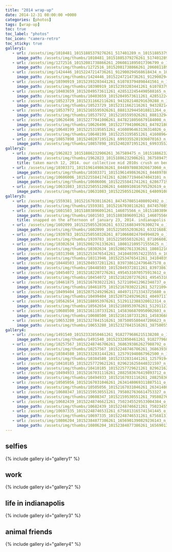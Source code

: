 ```yaml
---
title: "2014 wrap-up"
date: 2014-12-31 08:00:00 +0000
categories: [photos]
tags: [wrap-up]
toc: true
toc_label: "photos"
toc_icon: "camera-retro"
toc_sticky: true
gallery1:
   - url: /assets/img/1010481_10151885379276261_517401289_n_10151885379276261.jpg
     image_path: /assets/img/thumbs/1010481_10151885379276261_517401289_n_10151885379276261.png
   - url: /assets/img/1272516_10152081738866261_2060811895017396799_o_10152081738866261.jpg
     image_path: /assets/img/thumbs/1272516_10152081738866261_2060811895017396799_o_10152081738866261.png
   - url: /assets/img/1424446_10152247214736261_912900294568618434_n_10152247214736261.jpg
     image_path: /assets/img/thumbs/1424446_10152247214736261_912900294568618434_n_10152247214736261.png
   - url: /assets/img/10390919_10152393203441261_610783794898441561_n_10152393203441261.jpg
     image_path: /assets/img/thumbs/10390919_10152393203441261_610783794898441561_n_10152393203441261.png
   - url: /assets/img/10403659_10152049573611261_4285122454490588165_n_10152049573611261.jpg
     image_path: /assets/img/thumbs/10403659_10152049573611261_4285122454490588165_n_10152049573611261.png
   - url: /assets/img/10523729_10152311662116261_943282140291639288_n_10152311662116261.jpg
     image_path: /assets/img/thumbs/10523729_10152311662116261_943282140291639288_n_10152311662116261.png
   - url: /assets/img/10537972_10152165595926261_8881329445018811264_o_10152165595926261.jpg
     image_path: /assets/img/thumbs/10537972_10152165595926261_8881329445018811264_o_10152165595926261.png
   - url: /assets/img/10626496_10152277941006261_8478218056679184008_n_10152277941006261.jpg
     image_path: /assets/img/thumbs/10626496_10152277941006261_8478218056679184008_n_10152277941006261.png
   - url: /assets/img/10648199_10152253195851261_4160896463136314026_o_10152253195851261.jpg
     image_path: /assets/img/thumbs/10648199_10152253195851261_4160896463136314026_o_10152253195851261.png
   - url: /assets/img/10857898_10152402871951261_6993355281936070163_n_10152402871951261.jpg
     image_path: /assets/img/thumbs/10857898_10152402871951261_6993355281936070163_n_10152402871951261.png
gallery2:
   - url: /assets/img/1962823_10151886232906261_367589475_n_10151886232906261.jpg
     image_path: /assets/img/thumbs/1962823_10151886232906261_367589475_n_10151886232906261.png
     title: taken march 12, 2014. our collective mid 2010s crush on benedict cumberbatch was enhanced by these adorable cutouts from wonderful admin support regan.
   - url: /assets/img/10303371_10151961498636261_8448978083026673060_n_10151961498636261.jpg
     image_path: /assets/img/thumbs/10303371_10151961498636261_8448978083026673060_n_10151961498636261.png
   - url: /assets/img/10606006_10152255841741261_6286771946474043101_n_10152255841741261.jpg
     image_path: /assets/img/thumbs/10606006_10152255841741261_6286771946474043101_n_10152255841741261.png
   - url: /assets/img/10631083_10152250551206261_6480910816795292619_o_10152250551206261.jpg
     image_path: /assets/img/thumbs/10631083_10152250551206261_6480910816795292619_o_10152250551206261.png
gallery3:
   - url: /assets/img/1559381_10152167030116261_8474570851408092492_o_10152167030116261.jpg
     image_path: /assets/img/thumbs/1559381_10152167030116261_8474570851408092492_o_10152167030116261.png
   - url: /assets/img/1601503_10151803896091261_146075566_n_10151803896091261.jpg
     image_path: /assets/img/thumbs/1601503_10151803896091261_146075566_n_10151803896091261.png
     title: snapped on the afternoon of january 23, 2014. indianapolis was very cold.
   - url: /assets/img/1602099_10152250552036261_6332168834976300274_o_10152250552036261.jpg
     image_path: /assets/img/thumbs/1602099_10152250552036261_6332168834976300274_o_10152250552036261.png
   - url: /assets/img/1939783_10152250550326261_8710660824704994829_o_10152250550326261.jpg
     image_path: /assets/img/thumbs/1939783_10152250550326261_8710660824704994829_o_10152250550326261.png
   - url: /assets/img/10302634_10152002761336261_180812109571555625_n_10152002761336261.jpg
     image_path: /assets/img/thumbs/10302634_10152002761336261_180812109571555625_n_10152002761336261.png
   - url: /assets/img/10313946_10152253476541261_34104039574223555_n_10152253476541261.jpg
     image_path: /assets/img/thumbs/10313946_10152253476541261_34104039574223555_n_10152253476541261.png
   - url: /assets/img/10448503_10152049372811261_8397386124796467578_o_10152049372811261.jpg
     image_path: /assets/img/thumbs/10448503_10152049372811261_8397386124796467578_o_10152049372811261.png
   - url: /assets/img/10454072_10152182207276261_4954531070575913612_o_10152182207276261.jpg
     image_path: /assets/img/thumbs/10454072_10152182207276261_4954531070575913612_o_10152182207276261.png
   - url: /assets/img/10461875_10152167030221261_5272109412962348737_o_10152167030221261.jpg
     image_path: /assets/img/thumbs/10461875_10152167030221261_5272109412962348737_o_10152167030221261.png
   - url: /assets/img/10499404_10152075249296261_4049711713343725680_o_10152075249296261.jpg
     image_path: /assets/img/thumbs/10499404_10152075249296261_4049711713343725680_o_10152075249296261.png
   - url: /assets/img/10562654_10152188953976261_5129112388320012314_o_10152188953976261.jpg
     image_path: /assets/img/thumbs/10562654_10152188953976261_5129112388320012314_o_10152188953976261.png
   - url: /assets/img/10608500_10152161107331261_1458366870950902603_o_10152161107331261.jpg
     image_path: /assets/img/thumbs/10608500_10152161107331261_1458366870950902603_o_10152161107331261.png
   - url: /assets/img/10653280_10152327841516261_3875005580447206623_n_10152327841516261.jpg
     image_path: /assets/img/thumbs/10653280_10152327841516261_3875005580447206623_n_10152327841516261.png
gallery4:
   - url: /assets/img/1491540_10152332850461261_9182779686215138208_o_10152332850461261.jpg
     image_path: /assets/img/thumbs/1491540_10152332850461261_9182779686215138208_o_10152332850461261.png
   - url: /assets/img/10257567_10152248746706261_3686393862627988792_o_10152248746706261.jpg
     image_path: /assets/img/thumbs/10257567_10152248746706261_3686393862627988792_o_10152248746706261.png
   - url: /assets/img/10384580_10152332831441261_125791940867962500_n_10152332831441261.jpg
     image_path: /assets/img/thumbs/10384580_10152332831441261_125791940867962500_n_10152332831441261.png
   - url: /assets/img/10410185_10152257729621261_8296216258440321597_n_10152257729621261.jpg
     image_path: /assets/img/thumbs/10410185_10152257729621261_8296216258440321597_n_10152257729621261.png
   - url: /assets/img/10494933_10152167031116261_2882583676419893712_o_10152167031116261.jpg
     image_path: /assets/img/thumbs/10494933_10152167031116261_2882583676419893712_o_10152167031116261.png
   - url: /assets/img/10505056_10152167031046261_2634148069311887511_o_10152167031046261.jpg
     image_path: /assets/img/thumbs/10505056_10152167031046261_2634148069311887511_o_10152167031046261.png
   - url: /assets/img/10608347_10152159530551261_7958027636614753327_o_10152159530551261.jpg
     image_path: /assets/img/thumbs/10608347_10152159530551261_7958027636614753327_o_10152159530551261.png
   - url: /assets/img/10682439_10152248746621261_7502345529533004384_o_10152248746621261.jpg
     image_path: /assets/img/thumbs/10682439_10152248746621261_7502345529533004384_o_10152248746621261.png
   - url: /assets/img/10697335_10152248746531261_6756813165741341445_o_10152248746531261.jpg
     image_path: /assets/img/thumbs/10697335_10152248746531261_6756813165741341445_o_10152248746531261.png
   - url: /assets/img/10806204_10152384877386261_1656901390829236143_n_10152384877386261.jpg
     image_path: /assets/img/thumbs/10806204_10152384877386261_1656901390829236143_n_10152384877386261.png
---
```

## selfies
{% include gallery id="gallery1" %}

## work
{% include gallery id="gallery2" %}

## life in indianapolis
{% include gallery id="gallery3" %}

## animal friends
{% include gallery id="gallery4" %}